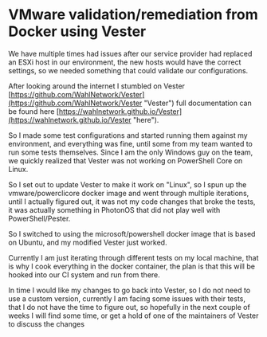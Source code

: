 # VMware validation/remediation from Docker using Vester #

We have multiple times had issues after our service provider had replaced an ESXi host in our environment, the new hosts would have the correct settings, so we needed something that could validate our configurations.

After looking around the internet I stumbled on Vester [https://github.com/WahlNetwork/Vester](https://github.com/WahlNetwork/Vester "Vester") full documentation can be found here [https://wahlnetwork.github.io/Vester](https://wahlnetwork.github.io/Vester "here").

So I made some test configurations and started running them against my environment, and everything was fine, until some from my team wanted to run some tests themselves. Since I am the only Windows guy on the team, we quickly realized that Vester was not working on PowerShell Core on Linux.

So I set out to update Vester to make it work on "Linux", so I spun up the vmware/powerclicore docker image and went through multiple iterations, until I actually figured out, it was not my code changes that broke the tests, it was actually something in PhotonOS that did not play well with PowerShell/Pester.

So I switched to using the microsoft/powershell docker image that is based on Ubuntu, and my modified Vester just worked.

Currently I am just iterating through different tests on my local machine, that is why I cook everything in the docker container, the plan is that this will be hooked into our CI system and run from there.

In time I would like my changes to go back into Vester, so I do not need to use a custom version, currently I am facing some issues with their tests, that I do not have the time to figure out, so hopefully in the next couple of weeks I will find some time, or get a hold of one of the maintainers of Vester to discuss the changes







